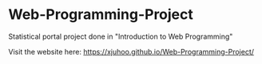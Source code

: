 # Web-Programming-Project
Statistical portal project done in "Introduction to Web Programming"

Visit the website here:
https://xjuhoo.github.io/Web-Programming-Project/
